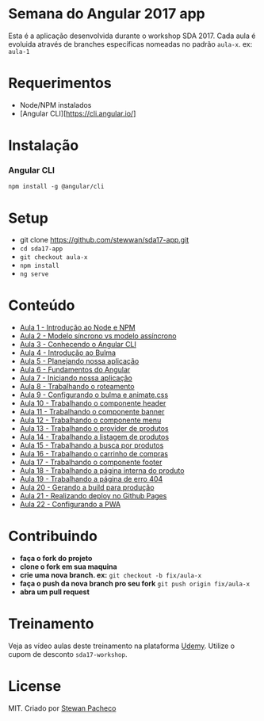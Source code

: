 # Semana do Angular 2017 app

Esta é a aplicação desenvolvida durante o workshop SDA 2017. Cada aula é evoluida através de branches específicas nomeadas no padrão `aula-x`. ex: `aula-1`

# Requerimentos

- Node/NPM instalados
- [Angular CLI][https://cli.angular.io/]

# Instalação 

### Angular CLI
`npm install -g @angular/cli`

# Setup

- git clone https://github.com/stewwan/sda17-app.git
- `cd sda17-app`
- `git checkout aula-x`
- `npm install`
- `ng serve`

# Conteúdo

- [Aula 1 - Introdução ao Node e NPM](https://github.com/stewwan/sda17-app/tree/aula-1)
- [Aula 2 - Modelo síncrono vs modelo assíncrono](https://github.com/stewwan/sda17-app/tree/aula-2)
- [Aula 3 - Conhecendo o Angular CLI](https://github.com/stewwan/sda17-app/tree/aula-3)
- [Aula 4 - Introdução ao Bulma](https://github.com/stewwan/sda17-app/tree/aula-4)
- [Aula 5 - Planejando nossa aplicação](https://github.com/stewwan/sda17-app/tree/aula-5)
- [Aula 6 - Fundamentos do Angular](https://github.com/stewwan/sda17-app/tree/aula-6)
- [Aula 7 - Iniciando nossa aplicação](https://github.com/stewwan/sda17-app/tree/aula-7)
- [Aula 8 - Trabalhando o roteamento](https://github.com/stewwan/sda17-app/tree/aula-8)
- [Aula 9 - Configurando o bulma e animate.css](https://github.com/stewwan/sda17-app/tree/aula-9)
- [Aula 10 - Trabalhando o componente header](https://github.com/stewwan/sda17-app/tree/aula-10)
- [Aula 11 - Trabalhando o componente banner](https://github.com/stewwan/sda17-app/tree/aula-11)
- [Aula 12 - Trabalhando o componente menu](https://github.com/stewwan/sda17-app/tree/aula-12)
- [Aula 13 - Trabalhando o provider de produtos](https://github.com/stewwan/sda17-app/tree/aula-13)
- [Aula 14 - Trabalhando a listagem de produtos](https://github.com/stewwan/sda17-app/tree/aula-14)
- [Aula 15 - Trabalhando a busca por produtos](https://github.com/stewwan/sda17-app/tree/aula-15)
- [Aula 16 - Trabalhando o carrinho de compras](https://github.com/stewwan/sda17-app/tree/aula-16)
- [Aula 17 - Trabalhando o componente footer](https://github.com/stewwan/sda17-app/tree/aula-17)
- [Aula 18 - Trabalhando a página interna do produto](https://github.com/stewwan/sda17-app/tree/aula-18)
- [Aula 19 - Trabalhando a página de erro 404](https://github.com/stewwan/sda17-app/tree/aula-19)
- [Aula 20 - Gerando a build para produção](https://github.com/stewwan/sda17-app/tree/aula-20)
- [Aula 21 - Realizando deploy no Github Pages](https://github.com/stewwan/sda17-app/tree/aula-21)
- [Aula 22 - Configurando a PWA](https://github.com/stewwan/sda17-app/tree/aula-22)

# Contribuindo

- **faça o fork do projeto**
- **clone o fork em sua maquina**
- **crie uma nova branch. ex:** `git checkout -b fix/aula-x`
- **faça o push da nova branch pro seu fork** `git push origin fix/aula-x`
- **abra um pull request**

# Treinamento

Veja as vídeo aulas deste treinamento na plataforma [Udemy](). Utilize o cupom de desconto `sda17-workshop`.

# License

MIT. Criado por [Stewan Pacheco](https://stewan.io)




